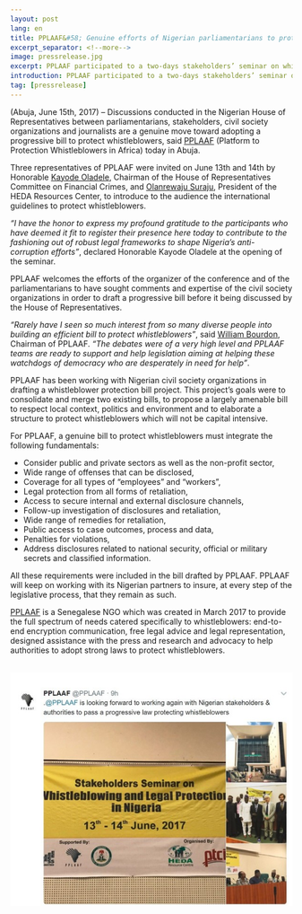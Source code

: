 ```yaml
---
layout: post
lang: en
title: PPLAAF&#58; Genuine efforts of Nigerian parliamentarians to protect whistleblowers welcomed
excerpt_separator: <!--more-->
image: pressrelease.jpg
excerpt: PPLAAF participated to a two-days stakeholders’ seminar on whistleblowing and legal protection.
introduction: PPLAAF participated to a two-days stakeholders’ seminar on whistleblowing and legal protection.
tag: [pressrelease]
---
```


(Abuja, June 15th, 2017) – Discussions conducted in the Nigerian House of Representatives between parliamentarians, stakeholders, civil society organizations and journalists are a genuine move toward adopting a progressive bill to protect whistleblowers, said [PPLAAF](https://pplaaf.org) (Platform to Protection Whistleblowers in Africa) today in Abuja.

Three representatives of PPLAAF were invited on June 13th and 14th by Honorable [Kayode Oladele](https://en.wikipedia.org/wiki/Kayode_Oladele), Chairman of the House of Representatives Committee on Financial Crimes, and [Olanrewaju Suraju](https://twitter.com/larryk371), President of the HEDA Resources Center, to introduce to the audience the international guidelines to protect whistleblowers.

_“I have the honor to express my profound gratitude to the participants who have deemed it fit to register their presence here today to contribute to the fashioning out of robust legal frameworks to shape Nigeria’s anti-corruption efforts”_, declared Honorable Kayode Oladele at the opening of the seminar. 

PPLAAF welcomes the efforts of the organizer of the conference and of the parliamentarians to have sought comments and expertise of the civil society organizations in order to draft a progressive bill before it being discussed by the House of Representatives. 

_“Rarely have I seen so much interest from so many diverse people into building an efficient bill to protect whistleblowers”_, said [William Bourdon](https://pplaaf.org/who-we-are.html), Chairman of PPLAAF. _“The debates were of a very high level and PPLAAF teams are ready to support and help legislation aiming at helping these watchdogs of democracy who are desperately in need for help”_.

PPLAAF has been working with Nigerian civil society organizations in drafting a whistleblower protection bill project. This project’s goals were to consolidate and merge two existing bills, to propose a largely amenable bill to respect local context, politics and environment and to elaborate a structure to protect whistleblowers which will not be capital intensive.

For PPLAAF, a genuine bill to protect whistleblowers must integrate the following fundamentals:

-	Consider public and private sectors as well as the non-profit sector,
-	Wide range of offenses that can be disclosed,
-	Coverage for all types of “employees” and “workers”,
-	Legal protection from all forms of retaliation,
-	Access to secure internal and external disclosure channels,
-	Follow-up investigation of disclosures and retaliation,
-	Wide range of remedies for retaliation,
-	Public access to case outcomes, process and data,
-	Penalties for violations,
-	Address disclosures related to national security, official or military secrets and classified information.

All these requirements were included in the bill drafted by PPLAAF. PPLAAF will keep on working with its Nigerian partners to insure, at every step of the legislative process, that they remain as such.

[PPLAAF](https://pplaaf.org/faq.html) is a Senegalese NGO which was created in March 2017 to provide the full spectrum of needs catered specifically to whistleblowers: end-to-end encryption communication, free legal advice and legal representation, designed assistance with the press and research and advocacy to help authorities to adopt strong laws to protect whistleblowers. 

<br>
<img class="img-responsive img-post center-block" src="/assets/images/posts/nigeria-seminar-1.jpg">

<br>
